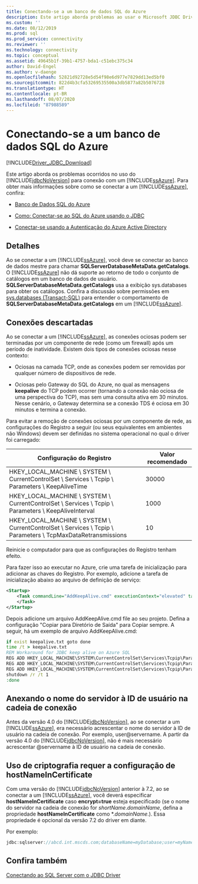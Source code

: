 ```yaml
---
title: Conectando-se a um banco de dados SQL do Azure
description: Este artigo aborda problemas ao usar o Microsoft JDBC Driver for SQL Server para se conectar a um Banco de Dados SQL do Azure.
ms.custom: ''
ms.date: 08/12/2019
ms.prod: sql
ms.prod_service: connectivity
ms.reviewer: ''
ms.technology: connectivity
ms.topic: conceptual
ms.assetid: 49645b1f-39b1-4757-bda1-c51ebc375c34
author: David-Engel
ms.author: v-daenge
ms.openlocfilehash: 52821d92728e5d54f98e6d977e7829dd13ed5bf0
ms.sourcegitcommit: 822d4b3cfa53269535500a3db5877a82b5076728
ms.translationtype: HT
ms.contentlocale: pt-BR
ms.lasthandoff: 08/07/2020
ms.locfileid: "87988589"
---
```

# <a name="connecting-to-an-azure-sql-database"></a>Conectando-se a um banco de dados SQL do Azure

[!INCLUDE[Driver_JDBC_Download](../../includes/driver_jdbc_download.md)]

Este artigo aborda os problemas ocorridos no uso do [!INCLUDE[jdbcNoVersion](../../includes/jdbcnoversion_md.md)] para conexão com um [!INCLUDE[ssAzure](../../includes/ssazure_md.md)]. Para obter mais informações sobre como se conectar a um [!INCLUDE[ssAzure](../../includes/ssazure_md.md)], confira:  
  
- [Banco de Dados SQL do Azure](https://docs.microsoft.com/azure/sql-database/sql-database-technical-overview)  
  
- [Como: Conectar-se ao SQL do Azure usando o JDBC](https://docs.microsoft.com/azure/sql-database/sql-database-connect-query-java)  

- [Conectar-se usando a Autenticação do Azure Active Directory](connecting-using-azure-active-directory-authentication.md)  
  
## <a name="details"></a>Detalhes

Ao se conectar a um [!INCLUDE[ssAzure](../../includes/ssazure_md.md)], você deve se conectar ao banco de dados mestre para chamar **SQLServerDatabaseMetaData.getCatalogs**.  
O [!INCLUDE[ssAzure](../../includes/ssazure_md.md)] não dá suporte ao retorno de todo o conjunto de catálogos em um banco de dados de usuário. **SQLServerDatabaseMetaData.getCatalogs** usa a exibição sys.databases para obter os catálogos. Confira a discussão sobre permissões em [sys.databases (Transact-SQL)](../../relational-databases/system-catalog-views/sys-databases-transact-sql.md) para entender o comportamento de **SQLServerDatabaseMetaData.getCatalogs** em um [!INCLUDE[ssAzure](../../includes/ssazure_md.md)].  
  
## <a name="connections-dropped"></a>Conexões descartadas

Ao se conectar a um [!INCLUDE[ssAzure](../../includes/ssazure_md.md)], as conexões ociosas podem ser terminadas por um componente de rede (como um firewall) após um período de inatividade. Existem dois tipos de conexões ociosas nesse contexto:  

- Ociosas na camada TCP, onde as conexões podem ser removidas por qualquer número de dispositivos de rede.  

- Ociosas pelo Gateway do SQL do Azure, no qual as mensagens **keepalive** do TCP podem ocorrer (tornando a conexão não ociosa de uma perspectiva do TCP), mas sem uma consulta ativa em 30 minutos. Nesse cenário, o Gateway determina se a conexão TDS é ociosa em 30 minutos e termina a conexão.  
  
Para evitar a remoção de conexões ociosas por um componente de rede, as configurações do Registro a seguir (ou seus equivalentes em ambientes não Windows) devem ser definidas no sistema operacional no qual o driver foi carregado:  
  
|Configuração do Registro|Valor recomendado|  
|----------------------|-----------------------|  
|HKEY_LOCAL_MACHINE \ SYSTEM \ CurrentControlSet \ Services \ Tcpip \ Parameters \ KeepAliveTime|30000|  
|HKEY_LOCAL_MACHINE \ SYSTEM \ CurrentControlSet \ Services \ Tcpip \ Parameters \ KeepAliveInterval|1000|  
|HKEY_LOCAL_MACHINE \ SYSTEM \ CurrentControlSet \ Services \ Tcpip \ Parameters \ TcpMaxDataRetransmissions|10|  
  
Reinicie o computador para que as configurações do Registro tenham efeito.  

Para fazer isso ao executar no Azure, crie uma tarefa de inicialização para adicionar as chaves do Registro.  Por exemplo, adicione a tarefa de inicialização abaixo ao arquivo de definição de serviço:  

```xml
<Startup>  
    <Task commandLine="AddKeepAlive.cmd" executionContext="elevated" taskType="simple">  
    </Task>  
</Startup>  
```

Depois adicione um arquivo AddKeepAlive.cmd file ao seu projeto. Defina a configuração "Copiar para Diretório de Saída" para Copiar sempre. A seguir, há um exemplo de arquivo AddKeepAlive.cmd:  

```bat
if exist keepalive.txt goto done  
time /t > keepalive.txt  
REM Workaround for JDBC keep alive on Azure SQL  
REG ADD HKEY_LOCAL_MACHINE\SYSTEM\CurrentControlSet\Services\Tcpip\Parameters /v KeepAliveTime /t REG_DWORD /d 30000 >> keepalive.txt  
REG ADD HKEY_LOCAL_MACHINE\SYSTEM\CurrentControlSet\Services\Tcpip\Parameters /v KeepAliveInterval /t REG_DWORD /d 1000 >> keepalive.txt  
REG ADD HKEY_LOCAL_MACHINE\SYSTEM\CurrentControlSet\Services\Tcpip\Parameters /v TcpMaxDataRetransmissions /t REG_DWORD /d 10 >> keepalive.txt  
shutdown /r /t 1  
:done  
```

## <a name="appending-the-server-name-to-the-userid-in-the-connection-string"></a>Anexando o nome do servidor à ID de usuário na cadeia de conexão  

Antes da versão 4.0 do [!INCLUDE[jdbcNoVersion](../../includes/jdbcnoversion_md.md)], ao se conectar a um [!INCLUDE[ssAzure](../../includes/ssazure_md.md)], era necessário acrescentar o nome do servidor à ID de usuário na cadeia de conexão. Por exemplo, user@servername. A partir da versão 4.0 do [!INCLUDE[jdbcNoVersion](../../includes/jdbcnoversion_md.md)], não é mais necessário acrescentar @servername à ID de usuário na cadeia de conexão.  

## <a name="using-encryption-requires-setting-hostnameincertificate"></a>Uso de criptografia requer a configuração de hostNameInCertificate

Com uma versão do [!INCLUDE[jdbcNoVersion](../../includes/jdbcnoversion_md.md)] anterior à 7.2, ao se conectar a um [!INCLUDE[ssAzure](../../includes/ssazure_md.md)], você deverá especificar **hostNameInCertificate** caso **encrypt=true** esteja especificado (se o nome do servidor na cadeia de conexão for *shortName*.*domainName*, defina a propriedade **hostNameInCertificate** como \*.*domainName*.). Essa propriedade é opcional da versão 7.2 do driver em diante.

Por exemplo:

```java
jdbc:sqlserver://abcd.int.mscds.com;databaseName=myDatabase;user=myName;password=myPassword;encrypt=true;hostNameInCertificate=*.int.mscds.com;
```

## <a name="see-also"></a>Confira também

[Conectando ao SQL Server com o JDBC Driver](connecting-to-sql-server-with-the-jdbc-driver.md)  
